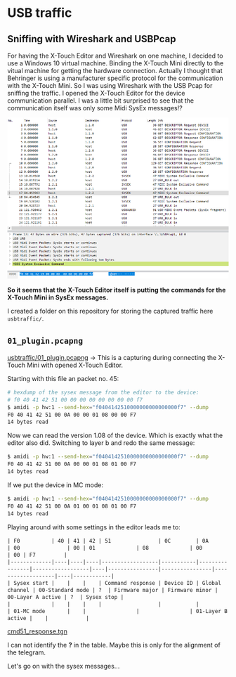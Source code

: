 # USB traffic

## Sniffing with Wireshark and USBPcap

For having the X-Touch Editor and Wireshark on one machine, I decided to use a Windows 10 virtual machine. Binding the X-Touch Mini directly to the vitual machine for getting the hardware connection. Actually I thought that Behringer is using a manufacturer specific protocol for the communication with the X-Touch Mini. So I was using Wireshark with the USB Pcap for sniffing the traffic. I opened the X-Touch Editor for the device communication parallel. I was a little bit surprised to see that the communication itself was only some Midi SysEx messages!?

![usb_traffic_sysex](img/usb_traffic_sysex.png)

**So it seems that the X-Touch Editor itself is putting the commands for the X-Touch Mini in SysEx messages.**

I created a folder on this repository for storing the captured traffic here `usbtraffic/`.

## `01_plugin.pcapng`

[usbtraffic/01_plugin.pcapng](usbtraffic/01_plugin.pcapng) -> This is a capturing during connecting the X-Touch Mini with opened X-Touch Editor.

Starting with this file an packet no. 45:

```bash
# hexdump of the sysex message from the editor to the device:
# f0 40 41 42 51 00 00 00 00 00 00 00 00 f7
$ amidi -p hw:1 --send-hex="f0404142510000000000000000f7" --dump
F0 40 41 42 51 00 0A 00 00 01 08 00 00 F7
14 bytes read
```

Now we can read the version 1.08 of the device. Which is exactly what the editor also did. Switching to layer b and redo the same message:

```bash
$ amidi -p hw:1 --send-hex="f0404142510000000000000000f7" --dump
F0 40 41 42 51 00 0A 00 00 01 08 01 00 F7
14 bytes read
```

If we put the device in MC mode:

```bash
$ amidi -p hw:1 --send-hex="f0404142510000000000000000f7" --dump
F0 40 41 42 51 00 0A 01 00 01 08 01 00 F7
14 bytes read
```

Playing around with some settings in the editor leads me to:

```
| F0          | 40 | 41 | 42 | 51               | 0C        | 0A             | 00               | 00 | 01             | 08             | 00                | 00 | F7         |
|-------------|----|----|----|------------------|-----------|----------------|------------------|----|----------------|----------------|-------------------|----|------------|
| Sysex start |    |    |    | Command response | Device ID | Global channel | 00-Standard mode | ?  | Firmware major | Firmware minor | 00-Layer A active | ?  | Sysex stop |
|             |    |    |    |                  |           |                | 01-MC mode       |    |                |                | 01-Layer B active |    |            |
```

[cmd51_response.tgn](docs/tables/cmd51_response.tgn)

I can not identify the **?** in the table. Maybe this is only for the alignment of the telegram.

Let's go on with the sysex messages...
